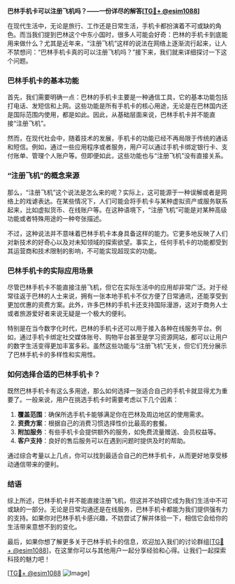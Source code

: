 **巴林手机卡可以注册飞机吗？——一份详尽的解答[[TG💪+ @esim1088](https://t.me/s/esim1088)]**

在现代生活中，无论是旅行、工作还是日常生活，手机卡都扮演着不可或缺的角色。而当我们提到巴林这个中东小国时，很多人可能会好奇：巴林的手机卡到底能用来做什么？尤其是近年来，“注册飞机”这样的说法在网络上逐渐流行起来，让人不禁想问：“巴林手机卡真的可以注册飞机吗？”接下来，我们就来详细探讨一下这个问题。

### 巴林手机卡的基本功能

首先，我们需要明确一点：巴林的手机卡主要是一种通信工具，它的基本功能包括打电话、发短信和上网。这些功能是所有手机卡的核心用途，无论是在巴林国内还是国际范围内使用，都是如此。因此，从基础层面来说，巴林手机卡并不能直接“注册飞机”。

然而，在现代社会中，随着技术的发展，手机卡的功能已经不再局限于传统的通话和短信。例如，通过一些应用程序或者服务，用户可以通过手机卡绑定银行卡、支付账单、管理个人账户等。但即便如此，这些功能也与“注册飞机”没有直接关系。

### “注册飞机”的概念来源

那么，“注册飞机”这个说法是怎么来的呢？实际上，这可能源于一种误解或者是网络上的戏谑表达。在某些情况下，人们可能会将手机卡与某种虚拟资产或服务联系起来，比如虚拟货币、在线账户等。在这种语境下，“注册飞机”可能是对某种高级功能或者特殊用途的一种夸张描述。

不过，这种说法并不意味着巴林手机卡本身具备这样的能力。它更多地反映了人们对新技术的好奇心以及对未知领域的探索欲望。事实上，任何手机卡的功能都受到其运营商和技术限制的影响，不可能实现超现实的功能。

### 巴林手机卡的实际应用场景

尽管巴林手机卡不能直接注册飞机，但它在实际生活中的应用却非常广泛。对于经常往返于巴林的人士来说，拥有一张本地手机卡不仅方便了日常通讯，还能享受到更加优惠的资费方案。此外，许多巴林的手机卡还支持国际漫游，这对于商务人士或者旅游爱好者来说无疑是一个极大的便利。

特别是在当今数字化时代，巴林的手机卡还可以用于接入各种在线服务平台。例如，通过手机卡绑定社交媒体账号、购物平台甚至是学习资源网站，都可以让用户的数字生活变得更加丰富多彩。虽然这些功能与“注册飞机”无关，但它们充分展示了巴林手机卡的多样性和实用性。

### 如何选择合适的巴林手机卡？

既然巴林手机卡有这么多用途，那么如何选择一张适合自己的手机卡就显得尤为重要了。一般来说，用户在挑选手机卡时需要考虑以下几个因素：

1. **覆盖范围**：确保所选手机卡能够满足你在巴林及周边地区的使用需求。
2. **资费方案**：根据自己的消费习惯选择性价比最高的套餐。
3. **附加服务**：有些手机卡会提供额外的服务，如免费流量赠送、会员权益等。
4. **客户支持**：良好的售后服务可以在遇到问题时提供及时的帮助。

通过综合考量以上几点，你可以找到最适合自己的巴林手机卡，从而更好地享受移动通信带来的便利。

### 结语

综上所述，巴林手机卡并不能直接注册飞机，但这并不妨碍它成为我们生活中不可或缺的一部分。无论是日常沟通还是在线服务，巴林手机卡都能为我们提供强有力的支持。如果你对巴林手机卡感兴趣，不妨尝试了解并体验一下，相信它会给你的生活带来意想不到的变化。

最后，如果你想了解更多关于巴林手机卡的信息，欢迎加入我们的讨论群组[[TG💪+ @esim1088](https://t.me/s/esim1088)]，在这里你可以与其他用户一起分享经验和心得。让我们一起探索科技的魅力吧！

[[TG💪+ @esim1088](https://t.me/s/esim1088) ![Image](https://i.postimg.cc/4NQfJmqS/Snipaste-2025-05-13-00-14-12.png)]